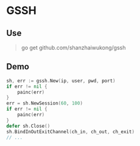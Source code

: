# GSSH

## Use
> go get github.com/shanzhaiwukong/gssh

## Demo
``` go
sh, err := gssh.New(ip, user, pwd, port)
if err != nil {
    painc(err)
}
err = sh.NewSession(60, 100)
if err != nil {
    painc(err)
}
defer sh.Close()
sh.BindInOutExitChannel(ch_in, ch_out, ch_exit)
// ...
```